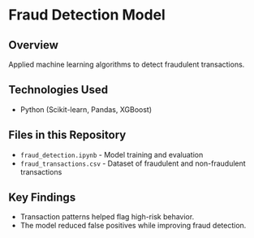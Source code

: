 # Fraud Detection Model
## Overview
Applied machine learning algorithms to detect fraudulent transactions.

## Technologies Used
- Python (Scikit-learn, Pandas, XGBoost)

## Files in this Repository
- `fraud_detection.ipynb` - Model training and evaluation
- `fraud_transactions.csv` - Dataset of fraudulent and non-fraudulent transactions

## Key Findings
- Transaction patterns helped flag high-risk behavior.
- The model reduced false positives while improving fraud detection.
